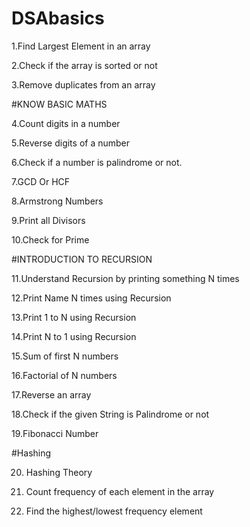 # DSAbasics

1.Find Largest Element in an array

2.Check if the array is sorted or not

3.Remove duplicates from an array

#KNOW BASIC MATHS

4.Count digits in a number

5.Reverse digits of a number

6.Check if a number is palindrome or not.

7.GCD Or HCF

8.Armstrong Numbers

9.Print all Divisors

10.Check for Prime

#INTRODUCTION TO RECURSION

11.Understand Recursion by printing something N times

12.Print Name N times using Recursion

13.Print 1 to N using Recursion

14.Print N to 1 using Recursion

15.Sum of first N numbers

16.Factorial of N numbers

17.Reverse an array

18.Check if the given String is Palindrome or not

19.Fibonacci Number

#Hashing

20. Hashing Theory

21. Count frequency of each element in the array

22. Find the highest/lowest frequency element


